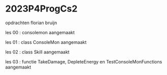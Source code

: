 # 2023P4ProgCs2
opdrachten florian bruijn 


les 00 : consolemon aangemaakt

les 01 : class ConsoleMon aangemaakt

les 02 : class Skill aangemaakt

les 03 : functie TakeDamage, DepleteEnergy en TestConsoleMonFunctions aangemaakt